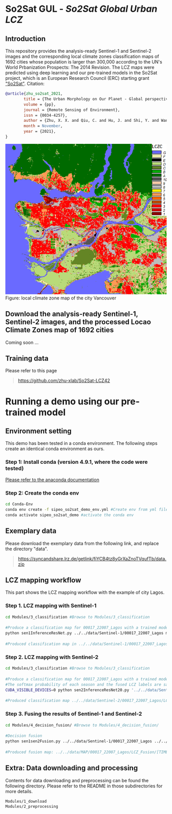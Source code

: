 # So2Sat GUL - *So2Sat Global Urban LCZ*
## Introduction
This repository provides the analysis-ready Sentinel-1 and Sentinel-2 images and the corresponding local climate zones classification maps of 1692 cities whose population is larger than 300,000 according to the UN's World Prbanization Prospects: The 2014 Revision. The LCZ maps were predicted using deep learning and our pre-trained models in the So2Sat project, which is an European Research Council (ERC) starting grant ["So2Sat"](http://www.so2sat.eu/). Citation:

```bibtex
@article{zhu_so2sat_2021,
        title = {The Urban Morphology on Our Planet - Global perspectives from Space},
        volume = {pp},
        journal = {Remote Sensing of Environment},
        issn = {0034-4257},
        author = {Zhu, X. X. and Qiu, C. and Hu, J. and Shi, Y. and Wang, Y. and Schmitt, M. and Hannes Taubenböck},
        month = November,
        year = {2021},
}
```

<img src="data/MAP/lcz_vancouver.png" width="600" alt="vancouver lcz map">
Figure: local climate zone map of the city Vancouver

## Download the analysis-ready Sentinel-1, Sentinel-2 images, and the processed Locao Climate Zones map of 1692 cities
Coming soon ...

## Training data 
Please refer to this page
> https://github.com/zhu-xlab/So2Sat-LCZ42

# Running a demo using our pre-trained model
## Environment setting
This demo has been tested in a conda environment. The following steps create an identical conda environment as ours.
### Step 1: Install conda (version 4.9.1, where the code were tested)
[Please refer to the anaconda documentation](https://docs.anaconda.com/anaconda/install/)
### Step 2: Create the conda env
```bash
cd Conda-Env
conda env create -f sipeo_so2sat_demo_env.yml #Create env from yml file
conda activate sipeo_so2sat_demo #activate the conda env
```

## Exemplary data
Please download the exemplary data from the following link, and replace the directory "data".
> https://syncandshare.lrz.de/getlink/fiYCB4tz8yGrXaZnoTVqufTb/data.zip

## LCZ mapping workflow
This part shows the LCZ mapping workflow with the example of city Lagos.
### Step 1. LCZ mapping with Sentinel-1
```bash
cd Modules/3_classification #Browse to Modules/3_classification

#Produce a classification map for 00017_22007_Lagos with a trained model and Sentinel-1 data
python sen1InferenceResNet.py ../../data/Sentinel-1/00017_22007_Lagos model/S1_RESNET20_BS32_LR1e-4_IN32-32-7_PRO52A-R10-GLOBAL_2019-06-22.h5

#Produced classification map in ../../data/Sentinel-1/00017_22007_Lagos/LCZ_ResNet/[TIME]/LCZLabel.tif
```

### Step 2. LCZ mapping with Sentinel-2
```bash
cd Modules/3_classification #Browse to Modules/3_classification

#Produce a classification map for 00017_22007_Lagos with a trained model and multi-seasonal Sentinel-2 images
#The softmax probability of each season and the fused LCZ labels are saved into geotiff files.
CUDA_VISIBLE_DEVICES=0 python sen2InferenceResNet20.py '../../data/Sentinel-2/00017_22007_Lagos' 'model/S2_RESNET20_BS16_LR2e-4_IN32-32-10_PRO-52-0R12_2019-06-27.h5'

#Produced classification map ../../data/Sentinel-2/00017_22007_Lagos/LCZ_ResNet20/00017_22007_Lagos_lab.tiff
```

### Step 3. Fusing the results of Sentinel-1 and Sentinel-2
```bash
cd Modules/4_decision_fusion/ #Browse to Modules/4_decision_fusion/

#Decision fusion
python sen1sen2Fusion.py ../../data/Sentinel-1/00017_22007_Lagos ../../data/Sentinel-2/00017_22007_Lagos

#Produced fusion map: ../../data/MAP/00017_22007_Lagos/LCZ_Fusion/[TIME]/s1_s2_fusion.tif
```

## Extra: Data downloading and processing
Contents for data downloading and preprocessing can be found the following directory. Please refer to the README in those subdirectories for more details.
```
Modules/1_download
Modules/2_preprocessing
```
